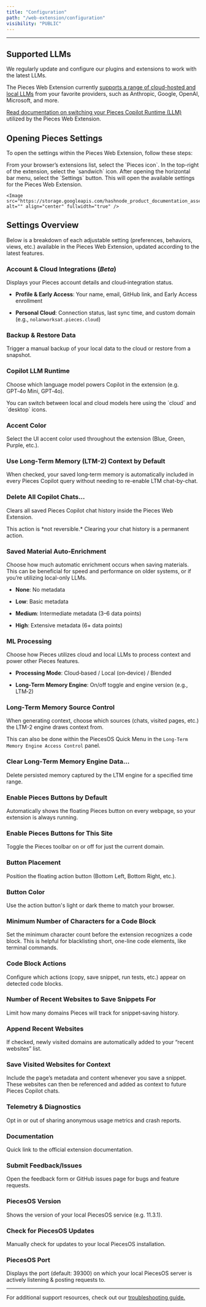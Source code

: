 ```yaml
---
title: "Configuration"
path: "/web-extension/configuration"
visibility: "PUBLIC"
---
```

***

## Supported LLMs

We regularly update and configure our plugins and extensions to work with the latest LLMs.

The Pieces Web Extension currently [supports a range of cloud-hosted and local LLMs](https://docs.pieces.app/products/large-language-models) from your favorite providers, such as Anthropic, Google, OpenAI, Microsoft, and more.

[Read documentation on switching your Pieces Copilot Runtime (LLM)](https://docs.pieces.app/products/web-extension/copilot/llm-settings#how-to-configure-your-llm-runtime) utilized by the Pieces Web Extension.

## Opening Pieces Settings

To open the settings within the Pieces Web Extension, follow these steps:

<Steps>
  <Step title="Open the Pieces Web Extension">
    From your browser’s extensions list, select the `Pieces icon`.
  </Step>

  <Step title="Click the Three Bars">
    In the top-right of the extension, select the `sandwich` icon.
  </Step>

  <Step title="Open the Settings">
    After opening the horizontal bar menu, select the `Settings` button. This will open the available settings for the Pieces Web Extension.

    <Image src="https://storage.googleapis.com/hashnode_product_documentation_assets/web_extension/configuration/opening_settings.gif" alt="" align="center" fullwidth="true" />
  </Step>
</Steps>

## Settings Overview

Below is a breakdown of each adjustable setting (preferences, behaviors, views, etc.) available in the Pieces Web Extension, updated according to the latest features.

### Account & Cloud Integrations (*Beta*)

Displays your Pieces account details and cloud‑integration status.

* **Profile & Early Access**: Your name, email, GitHub link, and Early Access enrollment

* **Personal Cloud**: Connection status, last sync time, and custom domain (e.g., `nolanworksat.pieces.cloud`)

### Backup & Restore Data

Trigger a manual backup of your local data to the cloud or restore from a snapshot.

### Copilot LLM Runtime

Choose which language model powers Copilot in the extension (e.g. GPT‑4o Mini, GPT‑4o).

<Callout type="tip">
  You can switch between local and cloud models here using the `cloud` and `desktop` icons.
</Callout>

### Accent Color

Select the UI accent color used throughout the extension (Blue, Green, Purple, etc.).

### Use Long‑Term Memory (LTM-2) Context by Default

When checked, your saved long‑term memory is automatically included in every Pieces Copilot query without needing to re-enable LTM chat-by-chat.

### Delete All Copilot Chats…

Clears all saved Pieces Copilot chat history inside the Pieces Web Extension.

<Callout type="alert">
  This action is *not reversible.* Clearing your chat history is a permanent action.
</Callout>

### Saved Material Auto‑Enrichment

Choose how much automatic enrichment occurs when saving materials. This can be beneficial for speed and performance on older systems, or if you’re utilizing local-only LLMs.

* **None**: No metadata

* **Low**: Basic metadata

* **Medium**: Intermediate metadata (3–6 data points)

* **High**: Extensive metadata (6+ data points)

### ML Processing

Choose how Pieces utilizes cloud and local LLMs to process context and power other Pieces features.

* **Processing Mode**: Cloud‑based / Local (on‑device) / Blended

* **Long‑Term Memory Engine**: On/off toggle and engine version (e.g., LTM‑2)

### Long‑Term Memory Source Control

When generating context, choose which sources (chats, visited pages, etc.) the LTM-2 engine draws context from.

This can also be done within the PiecesOS Quick Menu in the `Long-Term Memory Engine Access Control` panel.

### Clear Long‑Term Memory Engine Data…

Delete persisted memory captured by the LTM engine for a specified time range.

### Enable Pieces Buttons by Default

Automatically shows the floating Pieces button on every webpage, so your extension is always running.

### Enable Pieces Buttons for This Site

Toggle the Pieces toolbar on or off for just the current domain.

### Button Placement

Position the floating action button (Bottom Left, Bottom Right, etc.).

### Button Color

Use the action button's light or dark theme to match your browser.

### Minimum Number of Characters for a Code Block

Set the minimum character count before the extension recognizes a code block. This is helpful for blacklisting short, one-line code elements, like terminal commands.

### Code Block Actions

Configure which actions (copy, save snippet, run tests, etc.) appear on detected code blocks.

### Number of Recent Websites to Save Snippets For

Limit how many domains Pieces will track for snippet‑saving history.

### Append Recent Websites

If checked, newly visited domains are automatically added to your “recent websites” list.

### Save Visited Websites for Context

Include the page’s metadata and content whenever you save a snippet. These websites can then be referenced and added as context to future Pieces Copilot chats.

### Telemetry & Diagnostics

Opt in or out of sharing anonymous usage metrics and crash reports.

### Documentation

Quick link to the official extension documentation.

### Submit Feedback/Issues

Open the feedback form or GitHub issues page for bugs and feature requests.

### PiecesOS Version

Shows the version of your local PiecesOS service (e.g. 11.3.1).

### Check for PiecesOS Updates

Manually check for updates to your local PiecesOS installation.

### PiecesOS Port

Displays the port (default: 39300) on which your local PiecesOS server is actively listening & posting requests to.

***

For additional support resources, check out our [troubleshooting guide.](https://docs.pieces.app/products/web-extension/troubleshooting)
